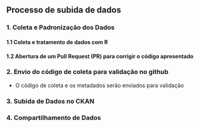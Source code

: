 ## Processo de subida de dados

### 1. Coleta e Padronização dos Dados

#### 1.1 Coleta e tratamento de dados com R

#### 1.2 Abertura de um Pull Request (PR) para corrigir o código apresentado

### 2. Envio do código de coleta para validação no github

- O código de coleta e os metadados serão enviados para validação

### 3. Subida de Dados no CKAN


### 4. Compartilhamento de Dados